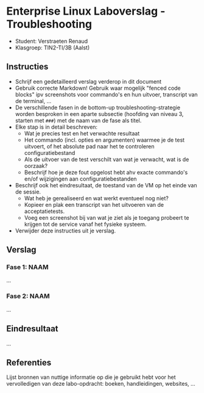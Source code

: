 # Enterprise Linux Laboverslag - Troubleshooting

- Student: Verstraeten Renaud
- Klasgroep:  TIN2-TI/3B (Aalst)

## Instructies

- Schrijf een gedetailleerd verslag verderop in dit document
- Gebruik correcte Markdown! Gebruik waar mogelijk "fenced code blocks" ipv screenshots voor commando's en hun uitvoer, transcript van de terminal, ...
- De verschillende fasen in de bottom-up troubleshooting-strategie worden besproken in een aparte subsectie (hoofding van niveau 3, starten met `###`) met de naam van de fase als titel.
- Elke stap is in detail beschreven:
    - Wat je precies test en het verwachte resultaat
    - Het commando (incl. opties en argumenten) waarmee je de test uitvoert, of het absolute pad naar het te controleren configuratiebestand
    - Als de uitvoer van de test verschilt van wat je verwacht, wat is de oorzaak?
    - Beschrijf hoe je deze fout opgelost hebt ahv exacte commando's en/of wijzigingen aan configuratiebestanden
- Beschrijf ook het eindresultaat, de toestand van de VM op het einde van de sessie.
    - Wat heb je gerealiseerd en wat werkt eventueel nog niet?
    - Kopieer en plak een transcript van het uitvoeren van de acceptatietests.
    - Voeg een screenshot bij van wat je ziet als je toegang probeert te krijgen tot de service vanaf het fysieke systeem.
- Verwijder deze instructies uit je verslag.

## Verslag

### Fase 1: NAAM

...

### Fase 2: NAAM

...

## Eindresultaat

...

## Referenties

Lijst bronnen van nuttige informatie op die je gebruikt hebt voor het vervolledigen van deze labo-opdracht: boeken, handleidingen, websites, ...
